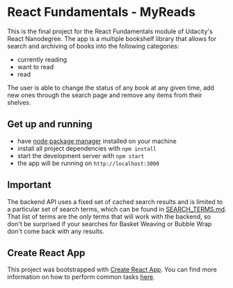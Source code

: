 # React Fundamentals - MyReads

This is the final project for the React Fundamentals module of Udacity's React Nanodegree.
The app is a multiple bookshelf library that allows for search and archiving of books into the following categories:

* currently reading
* want to read
* read

The user is able to change the status of any book at any given time, add new ones through the search page and remove any items from their shelves.

## Get up and running

* have [node package manager](https://nodejs.org/) installed on your machine
* install all project dependencies with `npm install`
* start the development server with `npm start`
* the app will be running on `http://localhost:3000`

## Important
The backend API uses a fixed set of cached search results and is limited to a particular set of search terms, which can be found in [SEARCH_TERMS.md](SEARCH_TERMS.md). That list of terms are the _only_ terms that will work with the backend, so don't be surprised if your searches for Basket Weaving or Bubble Wrap don't come back with any results.

## Create React App

This project was bootstrapped with [Create React App](https://github.com/facebookincubator/create-react-app). You can find more information on how to perform common tasks [here](https://github.com/facebookincubator/create-react-app/blob/master/packages/react-scripts/template/README.md).
